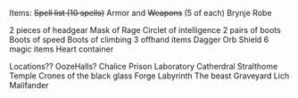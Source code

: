 Items:
~~Spell list (10 spells)~~
Armor and ~~Weapons~~ (5 of each)
	Brynje
	Robe
	
2 pieces of headgear
	Mask of Rage
	Circlet of intelligence 
2 pairs of boots
	Boots of speed
	Boots of climbing
3 offhand items
	Dagger
	Orb
	Shield
6 magic items
	Heart container

Locations??
	OozeHalls?
	Chalice
		Prison
		Laboratory
		Catherdral
	Stralthome
	Temple
		Crones of the black glass
		Forge
	Labyrinth
		The beast
	Graveyard
		Lich Malifander